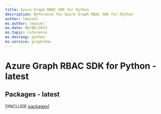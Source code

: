 ```yaml
---
title: Azure Graph RBAC SDK for Python
description: Reference for Azure Graph RBAC SDK for Python
author: lmazuel
ms.author: lmazuel
ms.data: 06/06/2023
ms.topic: reference
ms.devlang: python
ms.service: graphrbac
---
```

# Azure Graph RBAC SDK for Python - latest
## Packages - latest
[!INCLUDE [packages](graph-rbac-index.md)]